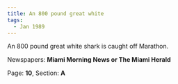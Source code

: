 ```yaml
---  
title: An 800 pound great white  
tags:  
  - Jan 1989  
---  
```

  
An 800 pound great white shark is caught off Marathon.  
  
Newspapers: **Miami Morning News or The Miami Herald**  
  
Page: **10**, Section: **A** 
